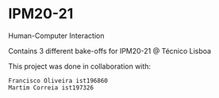 
# IPM20-21
Human-Computer Interaction

Contains 3 different bake-offs for IPM20-21 @ Técnico Lisboa

This project was done in collaboration with:

```
Francisco Oliveira ist196860
Martim Correia ist197326

```

